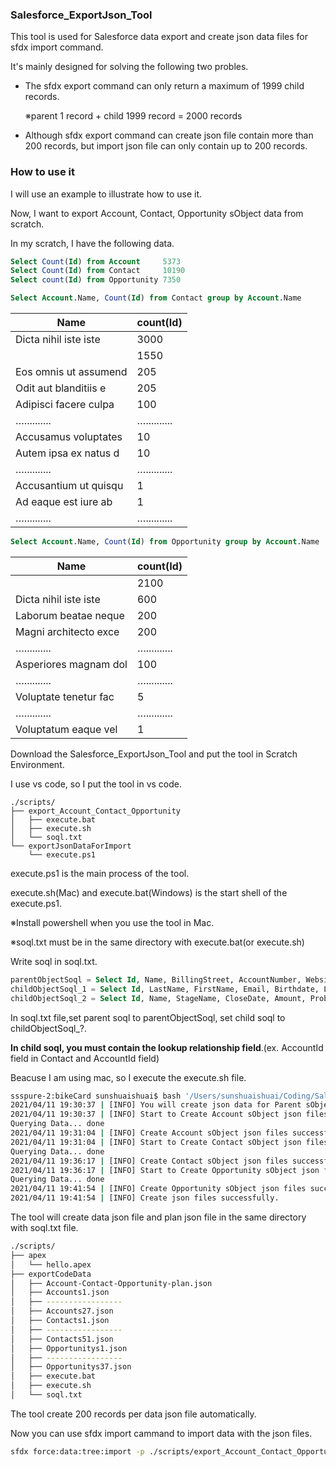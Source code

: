 ### Salesforce_ExportJson_Tool

This tool is used for Salesforce data export and create json data files for sfdx import command.

It's mainly designed for solving the following two probles.

- The sfdx export command can only return a maximum of 1999 child records.

  ※parent 1 record + child 1999 record = 2000 records

- Although sfdx export command can create json file contain more than 200 records, but import json file can only contain up to  200 records.



### How to use it

I will use an example to illustrate how to use it.

Now, I want to export Account, Contact, Opportunity sObject data from scratch.  

In my scratch, I have the following data.

~~~sql
Select Count(Id) from Account     5373
Select Count(Id) from Contact     10190
Select count(Id) from Opportunity 7350
~~~



~~~sql
Select Account.Name, Count(Id) from Contact group by Account.Name
~~~

| Name                  | count(Id)   |
| --------------------- | ----------- |
| Dicta nihil iste iste | 3000        |
|                       | 1550        |
| Eos omnis ut assumend | 205         |
| Odit aut blanditiis e | 205         |
| Adipisci facere culpa | 100         |
| …..........           | ….......... |
| Accusamus voluptates  | 10          |
| Autem ipsa ex natus d | 10          |
| …..........           | ….......... |
| Accusantium ut quisqu | 1           |
| Ad eaque est iure ab  | 1           |
| …..........           | ….......... |



~~~sql
Select Account.Name, Count(Id) from Opportunity group by Account.Name
~~~

| Name                  | count(Id)   |
| --------------------- | ----------- |
|                       | 2100        |
| Dicta nihil iste iste | 600         |
| Laborum beatae neque  | 200         |
| Magni architecto exce | 200         |
| …..........           | ….......... |
| Asperiores magnam dol | 100         |
| …..........           | ….......... |
| Voluptate tenetur fac | 5           |
| …..........           | ….......... |
| Voluptatum eaque vel  | 1           |

Download the Salesforce_ExportJson_Tool and put the tool in Scratch Environment.

I use vs code, so I put the tool in vs code.

~~~
./scripts/
├── export_Account_Contact_Opportunity
│   ├── execute.bat
│   ├── execute.sh
│   └── soql.txt
└── exportJsonDataForImport
    └── execute.ps1
~~~



execute.ps1 is the main process of the tool.

execute.sh(Mac) and execute.bat(Windows) is the start shell of the execute.ps1.

※Install powershell when you use the tool in Mac.

※soql.txt must be in the same directory with execute.bat(or execute.sh)

Write soql in soql.txt.  

~~~sql
parentObjectSoql = Select Id, Name, BillingStreet, AccountNumber, Website, ShippingCountry, Phone, AccountSource from Account
childObjectSoql_1 = Select Id, LastName, FirstName, Email, Birthdate, LeadSource, Title, AccountId from Contact
childObjectSoql_2 = Select Id, Name, StageName, CloseDate, Amount, Probability, LeadSource, NextStep,AccountId from Opportunity
~~~

In soql.txt file,set parent soql to parentObjectSoql, set child soql to childObjectSoql_?.

**In child soql, you must contain the lookup relationship field**.(ex. AccountId field in Contact and AccountId field)



Beacuse I am using mac, so I execute the execute.sh file.

~~~bash
ssspure-2:bikeCard sunshuaishuai$ bash '/Users/sunshuaishuai/Coding/Salesforce/bikeCard/scripts/export_Account_Contact_Opportunity/execute.sh'
2021/04/11 19:30:37 | [INFO] You will create json data for Parent sObject: [Account], Child sObject:[Contact Opportunity].
2021/04/11 19:30:37 | [INFO] Start to Create Account sObject json files.
Querying Data... done
2021/04/11 19:31:04 | [INFO] Create Account sObject json files successfully.
2021/04/11 19:31:04 | [INFO] Start to Create Contact sObject json files.
Querying Data... done
2021/04/11 19:36:17 | [INFO] Create Contact sObject json files successfully.
2021/04/11 19:36:17 | [INFO] Start to Create Opportunity sObject json files.
Querying Data... done
2021/04/11 19:41:54 | [INFO] Create Opportunity sObject json files successfully.
2021/04/11 19:41:54 | [INFO] Create json files successfully.	
~~~

The tool will create data json file and plan json file in the same directory with soql.txt file.

~~~bash
./scripts/
├── apex
│   └── hello.apex
├── exportCodeData
│   ├── Account-Contact-Opportunity-plan.json
│   ├── Accounts1.json
│   ├── -----------------
│   ├── Accounts27.json
│   ├── Contacts1.json
│   ├── -----------------
│   ├── Contacts51.json
│   ├── Opportunitys1.json
│   ├── -----------------
│   ├── Opportunitys37.json
│   ├── execute.bat
│   ├── execute.sh
│   └── soql.txt
~~~

The tool create 200 records per data json file automatically.

Now you can use sfdx import cammand to import data with the json files.

~~~bash
sfdx force:data:tree:import -p ./scripts/export_Account_Contact_Opportunity/Account-Contact-Opportunity-plan.json
~~~

